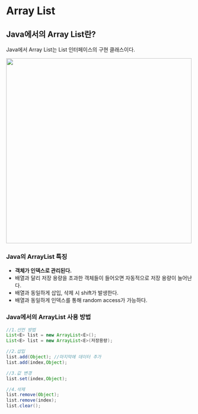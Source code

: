 # Array List

## Java에서의 Array List란?

Java에서 Array List는 List 인터페이스의 구현 클래스이다.

<img src = "https://user-images.githubusercontent.com/50768959/161384499-b1dcf5ee-ccc4-4945-b3c6-7ac4c254d8e6.jpg" width="500">

### Java의 ArrayList 특징

- **객체가 인덱스로 관리된다.**
- 배열과 달리 저장 용량을 초과한 객체들이 들어오면 자동적으로 저장 용량이 늘어난다.
- 배열과 동일하게 삽입, 삭제 시 shift가 발생한다.
- 배열과 동일하게 인덱스를 통해 random access가 가능하다.

### Java에서의 ArrayList 사용 방법

```java
//1.선언 방법
List<E> list = new ArrayList<E>();
List<E> list = new ArrayList<E>(저장용량);

//2.삽입
list.add(Object); //마지막에 데이터 추가
list.add(index,Object);

//3.값 변경
list.set(index,Object);

//4.삭제
list.remove(Object);
list.remove(index);
list.clear();
```
